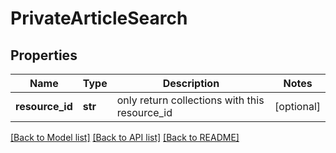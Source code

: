 # PrivateArticleSearch

## Properties
Name | Type | Description | Notes
------------ | ------------- | ------------- | -------------
**resource_id** | **str** | only return collections with this resource_id | [optional] 

[[Back to Model list]](../README.md#documentation-for-models) [[Back to API list]](../README.md#documentation-for-api-endpoints) [[Back to README]](../README.md)


